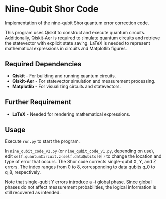 # Nine-Qubit Shor Code
Implementation of the nine-qubit Shor quantum error correction code.

This program uses Qiskit to construct and execute quantum circuits.
Additionally, Qiskit-Aer is required to simulate quantum circuits and
retrieve the statevector with explicit state saving. LaTeX is needed to
represent mathematical expressions in circuits and Matplotlib figures.

## Required Dependencies
- **Qiskit** - For building and running quantum circuits.
- **Qiskit-Aer** - For statevector simulation and measurement processing.
- **Matplotlib** - For visualizing circuits and statevectors.
## Further Requirement
- **LaTeX** - Needed for rendering mathematical expressions.
## Usage
Execute `run.py` to start the program.

In `nine_qubit_code_v2.py` (or `nine_qubit_code_v1.py`, depending on use), 
edit `self.quantumCircuit.z(self.dataQubits[0])` to change the location and
type of error that occurs. The Shor code corrects single-qubit X, Y, and Z
errors. The index ranges from 0 to 8, corresponding to data qubits q_0 to q_8,
respectively.

Note that single-qubit Y errors introduce a -i global phase. Since global 
phases do not affect measurement probabilities, the logical information is   
still recovered as intended.

